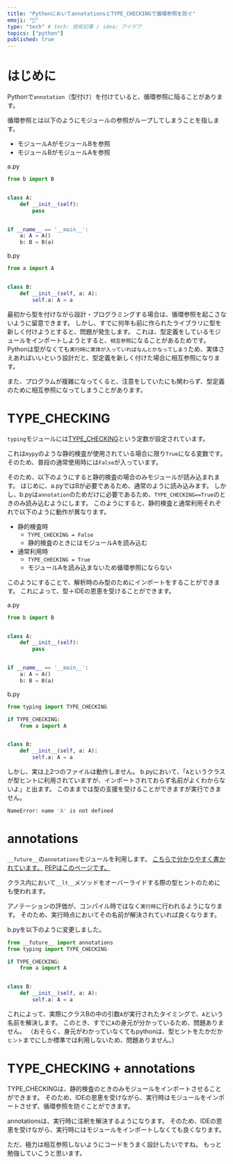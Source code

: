 ```yaml
---
title: "PythonにおいてannotationsとTYPE_CHECKINGで循環参照を防ぐ"
emoji: "🐍"
type: "tech" # tech: 技術記事 / idea: アイデア
topics: ["python"]
published: true
---
```


# はじめに

Pythonで`annotation`（型付け）を付けていると、循環参照に陥ることがあります。

循環参照とは以下のようにモジュールの参照がループしてしまうことを指します。

- モジュールAがモジュールBを参照
- モジュールBがモジュールAを参照

a.py
```python
from b import B


class A:
    def __init__(self):
        pass


if __name__ == '__main__':
    a: A = A()
    b: B = B(a)
```

b.py

```python
from a import A


class B:
    def __init__(self, a: A):
        self.a: A = a
```

最初から型を付けながら設計・プログラミングする場合は、循環参照を起こさないように留意できます。
しかし、すでに何年も前に作られたライブラリに型を新しく付けようとすると、問題が発生します。
これは、型定義をしているモジュールをインポートしようとすると、`相互参照`になることがあるためです。
Pythonは型がなくても`実行時に実体が入っていればなんとかなってしまう`ため、実体さえあればいいという設計だと、型定義を新しく付けた場合に相互参照になります。

また、プログラムが複雑になってくると、注意をしていたにも関わらず、型定義のために相互参照になってしまうことがあります。

# TYPE_CHECKING

`typing`モジュールには[TYPE_CHECKING](https://docs.python.org/ja/3/library/typing.html#typing.TYPE_CHECKING)という定数が設定されています。

これは`mypy`のような静的検査が使用されている場合に限り`True`になる変数です。
そのため、普段の通常使用時には`False`が入っています。

そのため、以下のようにすると静的検査の場合のみモジュールが読み込まれます。
はじめに、a.pyではBが必要であるため、通常のように読み込みます。
しかし、b.pyは`annotation`のためだけに必要であるため、`TYPE_CHECKING==True`のときのみ読み込むようにします。
このようにすると、静的検査と通常利用それぞれで以下のように動作が異なります。

- 静的検査時
  - `TYPE_CHECKING = False`
  - 静的検査のときにはモジュールAを読み込む
- 通常利用時
  - `TYPE_CHECKING = True`
  - モジュールAを読み込まないため循環参照にならない

このようにすることで、解析時のみ型のためにインポートをすることができます。
これによって、型＋IDEの恩恵を受けることができます。



a.py

```python
from b import B


class A:
    def __init__(self):
        pass


if __name__ == '__main__':
    a: A = A()
    b: B = B(a)

```

b.py

```python
from typing import TYPE_CHECKING

if TYPE_CHECKING:
    from a import A


class B:
    def __init__(self, a: A):
        self.a: A = a

```

しかし、実は上2つのファイルは動作しません。
b.pyにおいて、「`A`というクラスが型ヒントに利用されていますが、インポートされておらず名前がよくわからないよ」と出ます。
このままでは型の支援を受けることができますが実行できません。

```bash
NameError: name 'A' is not defined
```

# annotations

`__future__`の`annotations`モジュールを利用します。
[こちらで分かりやすく書かれています。](https://masahito.hatenablog.com/entry/2018/03/29/090936)
[PEPはこのページです。](https://www.python.org/dev/peps/pep-0563/)

クラス内において`__lt__`メソッドをオーバーライドする際の型ヒントのためにも使われます。

アノテーションの評価が、コンパイル時ではなく`実行時`に行われるようになります。
そのため、実行時点においてその名前が解決されていれば良くなります。

b.pyを以下のように変更しました。

```python
from __future__ import annotations
from typing import TYPE_CHECKING

if TYPE_CHECKING:
    from a import A


class B:
    def __init__(self, a: A):
        self.a: A = a
```

これによって、実際にクラスBの中の引数`A`が実行されたタイミングで、`A`という名前を解決します。
このとき、すでに`A`の身元が分かっているため、問題ありません。
（おそらく、身元がわかっていなくてもpythonは、型ヒントをたかだか`ヒント`までにしか標準では利用しないため、問題ありません。）

# TYPE_CHECKING + annotations

TYPE_CHECKINGは、静的検査のときのみモジュールをインポートさせることができます。
そのため、IDEの恩恵を受けながら、実行時はモジュールをインポートさせず、循環参照を防ぐことができます。

annotationsは、実行時に注釈を解決するようになります。
そのため、IDEの恩恵を受けながら、実行時にはモジュールをインポートしなくても良くなります。

ただ、極力は相互参照しないようにコードをうまく設計したいですね。
もっと勉強していこうと思います。

